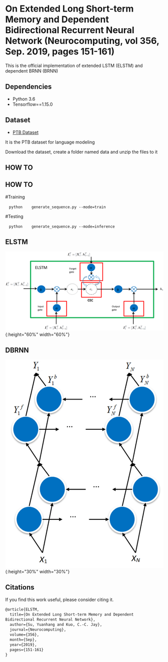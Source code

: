# On Extended Long Short-term Memory and Dependent Bidirectional Recurrent Neural Network (Neurocomputing, vol 356, Sep. 2019, pages 151-161)

This is the official implementation of extended LSTM (ELSTM) and dependent BRNN (BRNN)

## Dependencies
* Python 3.6
* Tensorflow==1.15.0

## Dataset
* [PTB Dataset](https://drive.google.com/file/d/1kS9Rola_lYy-r8MHqnuZOT775R1yGLkK/view?usp=sharing)

It is the PTB dataset for language modeling

Download the dataset, create a folder named data and unzip the files to it

## HOW TO

## HOW TO

#Training

    ```python
    generate_sequence.py --mode=train
    ```

#Testing

    ```python
    generate_sequence.py --mode=inference
    ```

## ELSTM

![ELSTM](ELSTM.png){:height="60%" width="60%"}

## DBRNN
![DBRNN](DBRNN.png){:height="30%" width="30%"}

## Citations
If you find this work useful, please consider citing it.
```
@article{ELSTM,
  title={On Extended Long Short-term Memory and Dependent Bidirectional Recurrent Neural Network},
  author={Su, Yuanhang and Kuo, C.-C. Jay},
  journal={Neurocomputing},
  volume={356},
  month={Sep},
  year={2019},
  pages={151-161}
}
```

